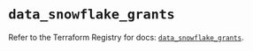 # `data_snowflake_grants`

Refer to the Terraform Registry for docs: [`data_snowflake_grants`](https://registry.terraform.io/providers/snowflake-labs/snowflake/0.89.0/docs/data-sources/grants).
